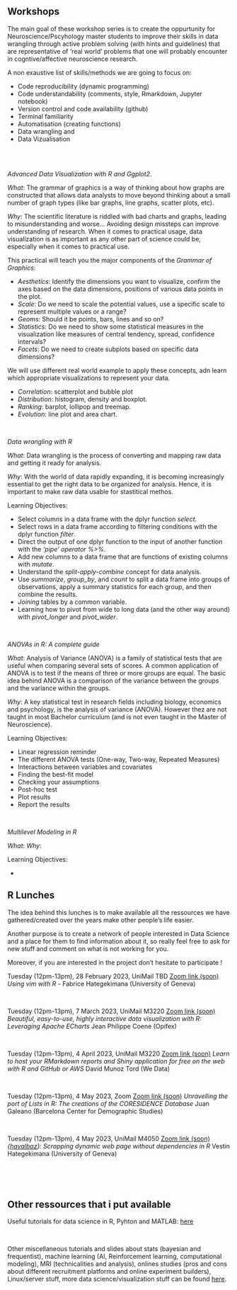 


## Workshops

The main goal of these workshop series is to create the oppurtunity for Neuroscience/Pscyhology master students to improve their skills in data wrangling through active problem solving (with hints and guidelines) that are representative of ‘real world’ problems that one will probably encounter in cogntive/affective neuroscience research.

A non exaustive list of skills/methods we are going to focus on:

- Code reproducibility (dynamic programming)
- Code understandability (comments, style, Rmarkdown, Jupyter notebook)
- Version control and code availability (github)
- Terminal familiarity
- Automatisation (creating functions)
- Data wrangling and 
- Data Vizualisation


<br>


<br>


*Advanced Data Visualization with R and Ggplot2*.

*What*: The grammar of graphics is a way of thinking about how graphs are constructed that allows data analysts to move beyond thinking about a small number of graph types (like bar graphs, line graphs, scatter plots, etc).

*Why*: The scientific literature is riddled with bad charts and graphs, leading to misunderstanding and worse... Avoiding design missteps can improve understanding of research. When it comes to practical usage, data visualization is as important as any other part of science could be, especially when it comes to practical use. 
<!--- https://knowablemagazine.org/article/mind/2019/science-data-visualization --->


This practical will teach you the major components of the *Grammar of Graphics*:
- *Aesthetics*: Identify the dimensions you want to visualize, confirm the axes based on the data dimensions, positions of various data points in the plot. 
- *Scale*: Do we need to scale the potential values, use a specific scale to represent multiple values or a range?
- *Geoms*: Should it be points, bars, lines and so on?
- *Statistics*: Do we need to show some statistical measures in the visualization like measures of central tendency, spread, confidence intervals?
- *Facets*: Do we need to create subplots based on specific data dimensions?

We will use different real world example to apply these concepts, adn learn which appropriate visualizations to represent your data.
- *Correlation*: scatterplot and bubble plot
- *Distribution*: histogram, density and boxplot.
- *Ranking*: barplot, lollipop and treemap.
- *Evolution*: line plot and area chart.




<br>

*Data wrangling with R*

*What*: Data wrangling is the process of converting and mapping raw data and getting it ready for analysis. 

*Why*: With the world of data rapidly expanding, it is becoming increasingly essential to get the right data to be organized for analysis. Hence, it is important to make raw data usable for stastitical methos.


Learning Objectives:

- Select columns in a data frame with the dplyr function *select*.
- Select rows in a data frame according to filtering conditions with the dplyr function *filter*.
- Direct the output of one dplyr function to the input of another function with the *‘pipe’ operator %>%*.
- Add new columns to a data frame that are functions of existing columns with *mutate*.
- Understand the *split-apply-combine* concept for data analysis.
- Use *summarize*, *group_by*, and *count* to split a data frame into groups of observations, apply a summary statistics for each group, and then combine the results.
- *Joining* tables by a common variable.
- Learning how to pivot from wide to long data (and the other way around) with *pivot_longer* and *pivot_wider*. 



<br>

*ANOVAs in R: A complete guide*

*What*: Analysis of Variance (ANOVA) is a family of statistical tests that are useful when comparing several sets of scores. A common application of ANOVA is to test if the means of three or more groups are equal. The basic idea behind ANOVA is a comparison of the variance between the groups and the variance within the groups.

*Why*: A key statistical test in research fields including biology, economics and psychology, is the analysis of variance (ANOVA). However thez are not taught in most Bachelor curriculum (and is not even taught in the Master of Neuroscience).

Learning Objectives:

- Linear regression reminder
- The different ANOVA tests (One-way, Two-way, Repeated Measures)
- Interactions between variables and covariates
- Finding the best-fit model 
- Checking your assumptions
- Post-hoc test
- Plot results 
- Report the results



<br>

*Multilevel Modeling in R*

*What*:
*Why*: 

Learning Objectives:

- 



## R Lunches 

The idea behind this lunches is to make available all the ressources we have gathered/created over the years make other people’s life easier.

Another purpose is to create a network of people interested in Data Science and a place for them to find information about it, so really feel free to ask for new stuff and comment on what is not working for you.

Moreover, if you are interested in the project don’t hesitate to participate !


Tuesday (12pm-13pm), 28 February 2023, UniMail TBD [Zoom link (soon)](https://we-data-ch.github.io/workshops/XXX)
*Using vim with R* - Fabrice Hategekimana (University of Geneva)
<!-- [Slides (soon)](https://we-data-ch.github.io/workshops/XXX) -->

<br>

Tuesday (12pm-13pm), 7 March 2023, UniMail M3220 [Zoom link (soon)](https://we-data-ch.github.io/workshops/XXX)
*Beautiful, easy-to-use, highly interactive data visualization with R: Leveraging Apache ECharts* Jean Philippe Coene (Opifex)
<!-- [Slides (soon)](https://we-data-ch.github.io/workshops/XXX) -->

<br>


Tuesday (12pm-13pm), 4 April 2023, UniMail M3220 [Zoom link (soon)](https://we-data-ch.github.io/workshops/XXX)
*Learn to host your RMarkdown reports and Shiny application for free on the web with R and GitHub or AWS* David Munoz Tord (We Data)
<!-- [Slides (soon)](https://we-data-ch.github.io/workshops/XXX) -->

<br>

Tuesday (12pm-13pm), 4 May 2023, Zoom [Zoom link (soon)](https://we-data-ch.github.io/workshops/XXX)
*Unravelling the port of Lists in R: The creations of the CORESIDENCE Database* Juan Galeano
(Barcelona Center for Demographic Studies)
<!-- [Slides (soon)](https://we-data-ch.github.io/workshops/XXX) -->

<br>

Tuesday (12pm-13pm), 4 May 2023, UniMail M4050 [Zoom link (soon)](https://we-data-ch.github.io/workshops/XXX)
*{[hayalbaz](https://github.com/rundel/hayalbaz)}: Scrapping dynamic web page without dependencies in R* Vestin Hategekimana (University of Geneva)
<!-- [Slides (soon)](https://we-data-ch.github.io/workshops/XXX) -->


<br>
<br>
<br>




## Other ressources that i put available

Useful tutorials for data science in R, Pyhton and MATLAB: [here](https://munoztd0.github.io/Hitchhikers_guide_to_the_brain/links)

<br>

Other miscellaneous tutorials and slides about stats (bayesian and frequentist), machine learning (AI, Reinforcement learning, computational modeling), MRI (technicalities and analysis), onlines studies (pros and cons about different recruitment platforms and online experiment builders), Linux/server stuff, more data science/visualization stuff can be found [here](https://github.com/munoztd0/Hitchhikers_guide_to_the_brain/tree/gh-pages/tutos).




